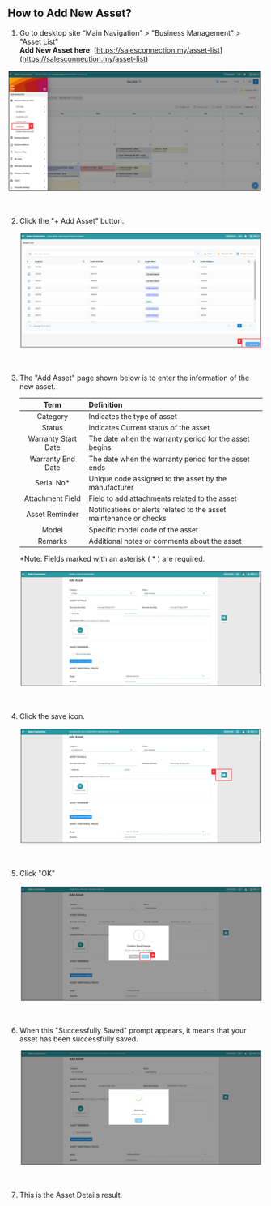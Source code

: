 ## How to Add New Asset?

1.  Go to desktop site “Main Navigation" > "Business Management" > "Asset List"<br> 
   **Add New Asset here**: [https://salesconnection.my/asset-list](https://salesconnection.my/asset-list)<br>

   <p align="center">
     <img src="img/How_to_Create_Asset_Step_1.png" alt="How to add new asset Step 1">
   </p><br>

2. Click the "+ Add Asset" button.

   <p align="center">
     <img src="img/How_to_Create_Asset_Step_2.png" alt="How to add new asset Step 2">
   </p><br>

3. The "Add Asset" page shown below is to enter the information of the new asset.

   |   Term  | Definition |
   | :-----------: | :------------------------------------------------------------------------------------------------------------------------------------------------------------------------------- |
   | Category | Indicates the type of asset |
   | Status | Indicates Current status of the asset|
   | Warranty Start Date | The date when the warranty period for the asset begins |
   | Warranty End Date | The date when the warranty period for the asset ends|
   | Serial No*| Unique code assigned to the asset by the manufacturer |
   | Attachment Field |  Field to add attachments related to the asset|
   | Asset Reminder | Notifications or alerts related to the asset maintenance or checks   |
   |  Model | Specific model code of the asset |
   | Remarks | Additional notes or comments about the asset |

   *Note: Fields marked with an asterisk ( * ) are required.<br>

   <p align="center">
     <img src="img/How_to_Create_Asset_Step_3.png" alt="How to add new asset Step 3">
   </p><br>

5. Click the save icon.

   <p align="center">
     <img src="img/How_to_Create_Asset_Step_4.png" alt="How to add new asset Step 4">
   </p><br>

6. Click "OK"

   <p align="center">
     <img src="img/How_to_Create_Asset_Step_5.png" alt="How to add new asset Step 5">
   </p><br>

7. When this "Successfully Saved" prompt appears, it means that your asset has been successfully saved.

   <p align="center">
     <img src="img/How_to_Create_Asset_Step_6.png" alt="How to add new asset Step 6">
   </p><br>

8. This is the Asset Details result.

   <p align="center">
     <img src="img/How_to_Create_Asset_Result.png" alt="How to add new asset Result>
   </p><br>
